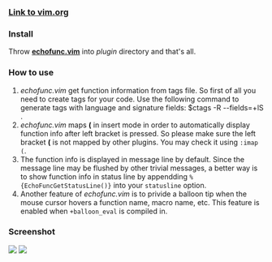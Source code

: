 ### [Link to vim.org](http://www.vim.org/scripts/script.php?script_id=1735)

### Install
Throw **[echofunc.vim](https://github.com/mbbill/echofunc/blob/master/plugin/echofunc.vim)** into *plugin* directory and that's all.

### How to use
1. *echofunc.vim* get function information from tags file. So first of all you need to create tags for your code.
Use the following command to generate tags with language and signature fields:
$ctags -R --fields=+lS .
1. *echofunc.vim* maps **(** in insert mode in order to automatically display function info after left bracket is pressed. So please make sure the left bracket **(** is not mapped by other plugins. You may check it using `:imap (`.
1. The function info is displayed in message line by default. Since the message line may be flushed by other trivial messages, a better way is to show function info in status line by appendding `%{EchoFuncGetStatusLine()}` into your `statusline` option. 
1. Another feature of *echofunc.vim* is to privide a balloon tip when the mouse cursor hovers a function name, macro name, etc. This feature is enabled when `+balloon_eval` is compiled in.

### Screenshot
![](https://sites.google.com/site/mbbill/echofunc_demo1.png)
![](https://sites.google.com/site/mbbill/echofunc_demo2.png)

